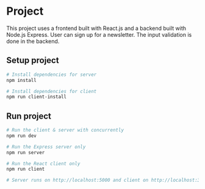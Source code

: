 # Project

This project uses a frontend built with React.js and a backend built with Node.js Express.
User can sign up for a newsletter. The input validation is done in the backend.

## Setup project

``` bash
# Install dependencies for server
npm install

# Install dependencies for client
npm run client-install
```

## Run project

``` bash
# Run the client & server with concurrently
npm run dev

# Run the Express server only
npm run server

# Run the React client only
npm run client

# Server runs on http://localhost:5000 and client on http://localhost:3000
```
